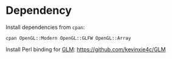 # Dependency

Install dependencies from `cpan`:

    cpan OpenGL::Modern OpenGL::GLFW OpenGL::Array

Install Perl binding for [GLM](https://glm.g-truc.net/0.9.9/index.html): https://github.com/kevinxie4c/GLM
